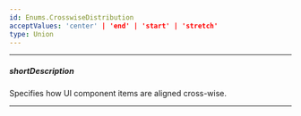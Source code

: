 ```yaml
---
id: Enums.CrosswiseDistribution
acceptValues: 'center' | 'end' | 'start' | 'stretch'
type: Union
---
```

---
##### shortDescription
Specifies how UI component items are aligned cross-wise.

---
<!--
dxBoxOptions.crossAlign(api-reference/10 UI Components/dxBox/1 Configuration/crossAlign.md)(ui/box.d.ts)
-->